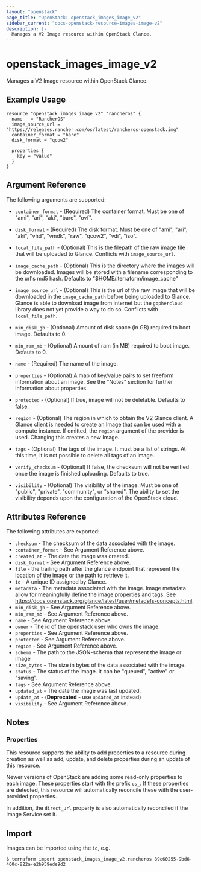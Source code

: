 ```yaml
---
layout: "openstack"
page_title: "OpenStack: openstack_images_image_v2"
sidebar_current: "docs-openstack-resource-images-image-v2"
description: |-
  Manages a V2 Image resource within OpenStack Glance.
---
```


# openstack\_images\_image_v2

Manages a V2 Image resource within OpenStack Glance.

## Example Usage

```hcl
resource "openstack_images_image_v2" "rancheros" {
  name   = "RancherOS"
  image_source_url = "https://releases.rancher.com/os/latest/rancheros-openstack.img"
  container_format = "bare"
  disk_format = "qcow2"

  properties {
    key = "value"
  }
}
```

## Argument Reference

The following arguments are supported:

* `container_format` - (Required) The container format. Must be one of
   "ami", "ari", "aki", "bare", "ovf".

* `disk_format` - (Required) The disk format. Must be one of
   "ami", "ari", "aki", "vhd", "vmdk", "raw", "qcow2", "vdi", "iso".

* `local_file_path` - (Optional) This is the filepath of the raw image file
   that will be uploaded to Glance. Conflicts with `image_source_url`.

* `image_cache_path` - (Optional) This is the directory where the images will
   be downloaded. Images will be stored with a filename corresponding to
   the url's md5 hash. Defaults to "$HOME/.terraform/image_cache"

* `image_source_url` - (Optional) This is the url of the raw image that will
   be downloaded in the `image_cache_path` before being uploaded to Glance.
   Glance is able to download image from internet but the `gophercloud` library
   does not yet provide a way to do so.
   Conflicts with `local_file_path`.

* `min_disk_gb` - (Optional) Amount of disk space (in GB) required to boot image.
   Defaults to 0.

* `min_ram_mb` - (Optional) Amount of ram (in MB) required to boot image.
   Defauts to 0.

* `name` - (Required) The name of the image.

* `properties` - (Optional) A map of key/value pairs to set freeform
    information about an image. See the "Notes" section for further
    information about properties.

* `protected` - (Optional) If true, image will not be deletable.
   Defaults to false.

* `region` - (Optional) The region in which to obtain the V2 Glance client.
    A Glance client is needed to create an Image that can be used with
    a compute instance. If omitted, the `region` argument of the provider
    is used. Changing this creates a new Image.

* `tags` - (Optional) The tags of the image. It must be a list of strings.
    At this time, it is not possible to delete all tags of an image.

* `verify_checksum` - (Optional) If false, the checksum will not be verified
    once the image is finished uploading. Defaults to true.

* `visibility` - (Optional) The visibility of the image. Must be one of
   "public", "private", "community", or "shared". The ability to set the
   visibility depends upon the configuration of the OpenStack cloud.

## Attributes Reference

The following attributes are exported:

* `checksum` - The checksum of the data associated with the image.
* `container_format` - See Argument Reference above.
* `created_at` - The date the image was created.
* `disk_format` - See Argument Reference above.
* `file` - the trailing path after the glance
   endpoint that represent the location of the image
   or the path to retrieve it.
* `id` - A unique ID assigned by Glance.
* `metadata` - The metadata associated with the image.
   Image metadata allow for meaningfully define the image properties
   and tags. See https://docs.openstack.org/glance/latest/user/metadefs-concepts.html.
* `min_disk_gb` - See Argument Reference above.
* `min_ram_mb` - See Argument Reference above.
* `name` - See Argument Reference above.
* `owner` - The id of the openstack user who owns the image.
* `properties` - See Argument Reference above.
* `protected` - See Argument Reference above.
* `region` - See Argument Reference above.
* `schema` - The path to the JSON-schema that represent
   the image or image
* `size_bytes` - The size in bytes of the data associated with the image.
* `status` - The status of the image. It can be "queued", "active"
   or "saving".
* `tags` - See Argument Reference above.
* `updated_at` - The date the image was last updated.
* `update_at` - (**Deprecated** - use `updated_at` instead)
* `visibility` - See Argument Reference above.

## Notes

### Properties

This resource supports the ability to add properties to a resource during
creation as well as add, update, and delete properties during an update of this
resource.

Newer versions of OpenStack are adding some read-only properties to each image.
These properties start with the prefix `os_`. If these properties are detected,
this resource will automatically reconcile these with the user-provided
properties.

In addition, the `direct_url` property is also automatically reconciled if the
Image Service set it.

## Import

Images can be imported using the `id`, e.g.

```
$ terraform import openstack_images_image_v2.rancheros 89c60255-9bd6-460c-822a-e2b959ede9d2
```
